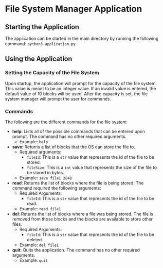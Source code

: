 # File System Manager Application

## Starting the Application
The application can be started in the main directory by running the following command: `python3 application.py`.

## Using the Application
### Setting the Capacity of the File System
Upon startup, the application will prompt for the capacity of the file system. This value is meant to be an integer value. If an invalid value is entered, the default value of 10 blocks will be used. After the capacity is set, the file system manager will prompt the user for commands.

### Commands
The following are the different commands for the file system:

- **help**: Lists all of the possible commands that can be entered upon prompt. The command has no other required arguments.
  - Example: `help`
- **save**: Returns a list of blocks that the OS can store the file to. 
  - Required arguments:
    - `fileId`: This is a `str` value that represents the id of the file to be stored.
    - `fileSize`: This is a `int` value that represents the size of the file to be stored in bytes.
  - Example: `save file1 2048`
- **read**: Returns the list of blocks where the file is being stored. The command required the following arguments:
  - Required Arguments:
    - `fileId`: This is a `str` value that represents the id of the file to be read.
  - Example: `read file1`
- **del**: Returns the list of blocks where a file was being stored. The file is removed from those blocks and the blocks are available to store other files.
  - Required Arguments:
    - `fileId`: This is a `str` value that represents the id of the file to be deleted.
  - Example: `del file1`
- **quit**: Quits the application. The command has no other required arguments.
  - Example: `quit`
